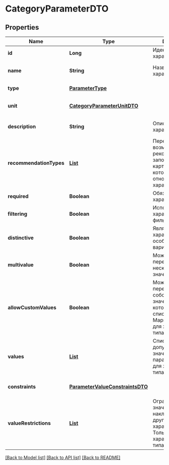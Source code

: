 # CategoryParameterDTO
## Properties

| Name | Type | Description | Notes |
|------------ | ------------- | ------------- | -------------|
| **id** | **Long** | Идентификатор характеристики. | [default to null] |
| **name** | **String** | Название характеристики. | [optional] [default to null] |
| **type** | [**ParameterType**](ParameterType.md) |  | [default to null] |
| **unit** | [**CategoryParameterUnitDTO**](CategoryParameterUnitDTO.md) |  | [optional] [default to null] |
| **description** | **String** | Описание характеристики. | [optional] [default to null] |
| **recommendationTypes** | [**List**](OfferCardRecommendationType.md) | Перечень возможных рекомендаций по заполнению карточки, к которым относится данная характеристика. | [optional] [default to null] |
| **required** | **Boolean** | Обязательность характеристики. | [default to null] |
| **filtering** | **Boolean** | Используется ли характеристика в фильтре. | [default to null] |
| **distinctive** | **Boolean** | Является ли характеристика особенностью варианта. | [default to null] |
| **multivalue** | **Boolean** | Можно ли передать сразу несколько значений. | [default to null] |
| **allowCustomValues** | **Boolean** | Можно ли передавать собственное значение, которого нет в списке вариантов Маркета. Только для характеристик типа &#x60;ENUM&#x60;. | [default to null] |
| **values** | [**List**](ParameterValueOptionDTO.md) | Список допустимых значений параметра. Только для характеристик типа &#x60;ENUM&#x60;. | [optional] [default to null] |
| **constraints** | [**ParameterValueConstraintsDTO**](ParameterValueConstraintsDTO.md) |  | [optional] [default to null] |
| **valueRestrictions** | [**List**](ValueRestrictionDTO.md) | Ограничения на значения, накладываемые другими характеристиками. Только для характеристик типа &#x60;ENUM&#x60;. | [optional] [default to null] |

[[Back to Model list]](../README.md#documentation-for-models) [[Back to API list]](../README.md#documentation-for-api-endpoints) [[Back to README]](../README.md)

